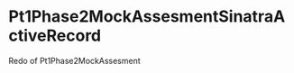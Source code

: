 Pt1Phase2MockAssesmentSinatraActiveRecord
=========================================

Redo of Pt1Phase2MockAssesment
